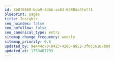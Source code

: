```yaml
---
id: 8b8f6569-bda9-4dbb-aa84-6388da4feff1
blueprint: pages
title: Insights
seo_noindex: false
seo_nofollow: false
seo_canonical_type: entry
sitemap_change_frequency: weekly
sitemap_priority: 0.5
updated_by: 9e444c70-8423-4285-a952-3f0c36187b9d
updated_at: 1759407793
---
```

